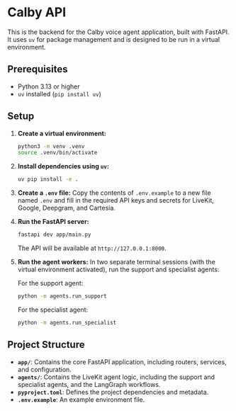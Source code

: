 # Calby API

This is the backend for the Calby voice agent application, built with FastAPI. It uses `uv` for package management and is designed to be run in a virtual environment.

## Prerequisites

- Python 3.13 or higher
- `uv` installed (`pip install uv`)

## Setup

1.  **Create a virtual environment:**

    ```bash
    python3 -m venv .venv
    source .venv/bin/activate
    ```

2.  **Install dependencies using `uv`:**

    ```bash
    uv pip install -e .
    ```

3.  **Create a `.env` file:**
    Copy the contents of `.env.example` to a new file named `.env` and fill in the required API keys and secrets for LiveKit, Google, Deepgram, and Cartesia.

4.  **Run the FastAPI server:**

    ```bash
    fastapi dev app/main.py
    ```

    The API will be available at `http://127.0.0.1:8000`.

5.  **Run the agent workers:**
    In two separate terminal sessions (with the virtual environment activated), run the support and specialist agents:

    For the support agent:

    ```bash
    python -m agents.run_support
    ```

    For the specialist agent:

    ```bash
    python -m agents.run_specialist
    ```

## Project Structure

- **`app/`**: Contains the core FastAPI application, including routers, services, and configuration.
- **`agents/`**: Contains the LiveKit agent logic, including the support and specialist agents, and the LangGraph workflows.
- **`pyproject.toml`**: Defines the project dependencies and metadata.
- **`.env.example`**: An example environment file.
